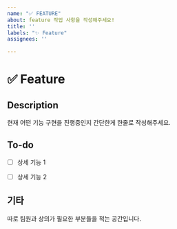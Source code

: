 ```yaml
---
name: "✅ FEATURE"
about: feature 작업 사항을 작성해주세요!
title: ''
labels: "✨ Feature"
assignees: ''

---
```


# ✅ Feature
## Description
현재 어떤 기능 구현을 진행중인지 간단한게 한줄로 작성해주세요.

## To-do
- [ ] 상세 기능 1
- [ ] 상세 기능 2


## 기타
따로 팀원과 상의가 필요한 부분들을 적는 공간입니다.
